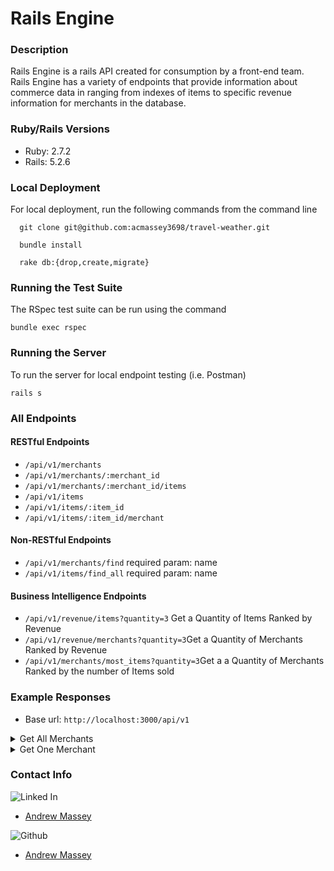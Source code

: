 # Rails Engine

### Description 
  Rails Engine is a rails API created for consumption by a front-end team. Rails Engine has a variety of endpoints that provide information about commerce data in ranging from indexes of items to specific revenue information for merchants in the database. 
  
### Ruby/Rails Versions
  - Ruby: 2.7.2
  - Rails: 5.2.6

### Local Deployment
  For local deployment, run the following commands from the command line
  ```
    git clone git@github.com:acmassey3698/travel-weather.git
    
    bundle install
    
    rake db:{drop,create,migrate}
  ```

### Running the Test Suite
The RSpec test suite can be run using the command 
```
bundle exec rspec
```

### Running the Server
To run the server for local endpoint testing (i.e. Postman)
```
rails s
```

### All Endpoints

#### RESTful Endpoints
- `/api/v1/merchants`
- `/api/v1/merchants/:merchant_id`
- `/api/v1/merchants/:merchant_id/items`
- `/api/v1/items`
- `/api/v1/items/:item_id`
- `/api/v1/items/:item_id/merchant`

#### Non-RESTful Endpoints
- `/api/v1/merchants/find` required param: name
- `/api/v1/items/find_all` required param: name

#### Business Intelligence Endpoints
- `/api/v1/revenue/items?quantity=3` Get a Quantity of Items Ranked by Revenue
- `/api/v1/revenue/merchants?quantity=3`Get a Quantity of Merchants Ranked by Revenue
- `/api/v1/merchants/most_items?quantity=3`Get a a Quantity of Merchants Ranked by the number of Items sold

### Example Responses
- Base url: `http://localhost:3000/api/v1`

<details>
  
  <summary>Get All Merchants</summary>
  
  * method: GET
  
  * endpoint: `/merchants`
  
  * optional params: per_page, page
  
  * example request: `GET http://localhost:3000/api/v1/merchants?per_page=2`
  
  * example response:
  
  ```
  {
  "data": [
    {
      "id": "1",
        "type": "merchant",
        "attributes": {
          "name": "Mike's Awesome Store",
        }
    },
    {
      "id": "2",
      "type": "merchant",
      "attributes": {
        "name": "Store of Fate",
      }
    }
  ]
}
  ```
</details>

<details>
  <summary>Get One Merchant</summary>
  
  * method: GET
  
  * endpoint: `/merchants/:id`
  
  * required params: location: string (ex: Denver,CO)
  
  * example request: `GET http://localhost:3000/api/v1/merchants/1`
  
  * example response:
  
  ```
  {
  "data": {
    "id": "1",
    "type": "item",
    "attributes": {
      "name": "Super Widget",
      "description": "A most excellent widget of the finest crafting",
      "unit_price": 109.99
    }
  }
}
  ```  
</details>

### Contact Info
  
  ![Linked In](https://img.shields.io/badge/LinkedIn-0077B5?style=for-the-badge&logo=linkedin&logoColor=white)
- [Andrew Massey](https://www.linkedin.com/in/andrew-massey-b06662194/)


![Github](https://img.shields.io/badge/GitHub-100000?style=for-the-badge&logo=github&logoColor=white)
- [Andrew Massey](https://github.com/acmassey3698)


